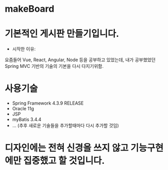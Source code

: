 # makeBoard

# 기본적인 게시판 만들기입니다.

- 시작한 이유:

요즘들어 Vue, React, Angular, Node 등을 공부하고 있었는데, 내가 공부했었던 Spring MVC 기반의 기술의 기본을 다시 다지기위함.

# 사용기술
- Spring Framework 4.3.9 RELEASE
- Oracle 11g
- JSP
- myBatis 3.4.4
- ... (추후 새로운 기술들을 추가할때마다 다시 추가할 것임)

# 디자인에는 전혀 신경을 쓰지 않고 기능구현에만 집중했고 할 것입니다.
